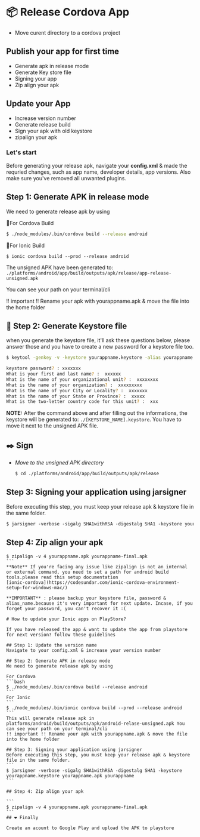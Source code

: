 # 📦 Release Cordova App
* Move curent directory to a cordova project

## Publish your app for first time
* Generate apk in release mode
* Generate Key store file
* Signing your app
* Zip align your apk

## Update your App
* Increase version number
* Generate release build
* Sign your apk with old keystore
* zipalign your apk

### Let's start
Before generating your release apk, navigate your **config.xml** & made the requried changes, such as app name, developer details, app versions. Also make sure you've removed all unwanted plugins.

## Step 1: Generate APK in release mode
We need to generate release apk by using

🔨For Cordova Build
```bash
$ ./node_modules/.bin/cordova build --release android
```
🔨For Ionic Build
```
$ ionic cordova build --prod --release android
```
The unsigned APK have been generated to:
`./platforms/android/app/build/outputs/apk/release/app-release-unsigned.apk`

You can see your path on your terminal/cli

!! important !! Rename your apk with yourappname.apk & move the file into the home folder

## 🔑 Step 2: Generate Keystore file
when you generate the keystore file, it'll ask these questions below, please answer those and you have to create a new password for a keystore file too.
```bash
$ keytool -genkey -v -keystore yourappname.keystore -alias yourappname -keyalg RSA -keysize 2048 -validity 10000

keystore password? : xxxxxxx
What is your first and last name? :  xxxxxx
What is the name of your organizational unit? :  xxxxxxxx
What is the name of your organization? :  xxxxxxxxx
What is the name of your City or Locality? :  xxxxxxx
What is the name of your State or Province? :  xxxxx
What is the two-letter country code for this unit? :  xxx
```

**NOTE:** After the command above and after filling out the informations, the keystore will be generated to:
`./[KEYSTORE_NAME].keystore`.
You have to move it next to the unsigned APK file.

## ✒️ Sign
* *Move to the unsigned APK directory*
    ```bash
    $ cd ./platforms/android/app/build/outputs/apk/release
    ```
## Step 3: Signing your application using jarsigner
Before executing this step, you must keep your release apk & keystore file in the same folder.
```xml
$ jarsigner -verbose -sigalg SHA1withRSA -digestalg SHA1 -keystore yourappname.keystore yourappname.apk yourappname
```

## Step 4: Zip align your apk
````
$ zipalign -v 4 yourappname.apk yourappname-final.apk
```
**Note** If you're facing any issue like zipalign is not an internal or external command, you need to set a path for android build tools.please read this setup documentation
[ionic-cordova](https://codesundar.com/ionic-cordova-environment-setup-for-windows-mac/)

**IMPORTANT** : please backup your keystore file, password & alias_name.because it's very important for next update. Incase, if you forget your password, you can't recover it :(

# How to update your Ionic apps on PlayStore?

If you have released the app & want to update the app from playstore for next version? follow these guidelines

## Step 1: Update the version name
Navigate to your config.xml & increase your version number

## Step 2: Generate APK in release mode
We need to generate release apk by using

For Cordova
```bash
$ ./node_modules/.bin/cordova build --release android
```
For Ionic
```
$ ./node_modules/.bin/ionic cordova build --prod --release android
```
This will generate release apk in platforms/android/build/outputs/apk/android-relase-unsigned.apk You can see your path on your terminal/cli
!! important !! Rename your apk with yourappname.apk & move the file into the home folder

## Step 3: Signing your application using jarsigner
Before executing this step, you must keep your release apk & keystore file in the same folder.
```
$ jarsigner -verbose -sigalg SHA1withRSA -digestalg SHA1 -keystore yourappname.keystore yourappname.apk yourappname
```

## Step 4: Zip align your apk

```
$ zipalign -v 4 yourappname.apk yourappname-final.apk
```
## ❤️ Finally

Create an acount to Google Play and upload the APK to playstore

